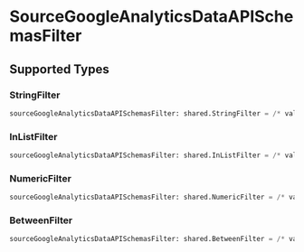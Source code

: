 # SourceGoogleAnalyticsDataAPISchemasFilter


## Supported Types

### StringFilter

```python
sourceGoogleAnalyticsDataAPISchemasFilter: shared.StringFilter = /* values here */
```

### InListFilter

```python
sourceGoogleAnalyticsDataAPISchemasFilter: shared.InListFilter = /* values here */
```

### NumericFilter

```python
sourceGoogleAnalyticsDataAPISchemasFilter: shared.NumericFilter = /* values here */
```

### BetweenFilter

```python
sourceGoogleAnalyticsDataAPISchemasFilter: shared.BetweenFilter = /* values here */
```

